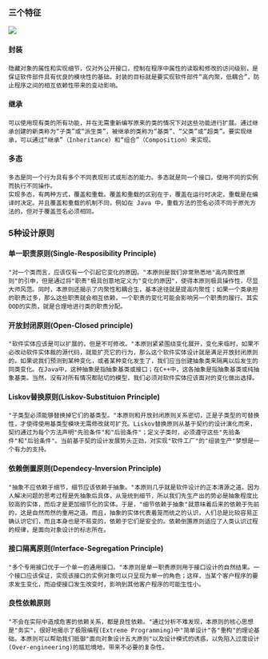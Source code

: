 ### 三个特征

![](http://www.cnitblog.com/images/cnitblog_com/lily/1972/o_OOBase.gif)

 

#### 封装

```
隐藏对象的属性和实现细节，仅对外公开接口，控制在程序中属性的读取和修改的访问级别，是保证软件部件具有优良的模块性的基础。封装的目标就是要实现软件部件“高内聚，低耦合”，防止程序之间的相互依赖性带来的变动影响。
```

#### 继承

```
可以使用现有类的所有功能，并在无需重新编写原来的类的情况下对这些功能进行扩展。通过继承创建的新类称为“子类”或“派生类”，被继承的类称为“基类”、“父类”或“超类”。要实现继承，可以通过“继承”（Inheritance）和“组合”（Composition）来实现。
```

#### 多态

```
多态是同一个行为具有多个不同表现形式或形态的能力。多态就是同一个接口，使用不同的实例而执行不同操作。
实现多态，有两种方式，覆盖和重载。覆盖和重载的区别在于，覆盖在运行时决定，重载是在编译时决定。并且覆盖和重载的机制不同，例如在 Java 中，重载方法的签名必须不同于原先方法的，但对于覆盖签名必须相同。
```

### 5种设计原则

#### 单一职责原则(Single-Resposibility Principle)

```
"对一个类而言，应该仅有一个引起它变化的原因。"本原则是我们非常熟悉地"高内聚性原则"的引申，但是通过将"职责"极具创意地定义为"变化的原因"，使得本原则极具操作性，尽显大师风范。同时，本原则还揭示了内聚性和耦合生，基本途径就是提高内聚性；如果一个类承担的职责过多，那么这些职责就会相互依赖，一个职责的变化可能会影响另一个职责的履行。其实OOD的实质，就是合理地进行类的职责分配。
```

#### 开放封闭原则(Open-Closed principle)

```
"软件实体应该是可以扩展的，但是不可修改。"本原则紧紧围绕变化展开，变化来临时，如果不必改动软件实体裁的源代码，就能扩充它的行为，那么这个软件实体设计就是满足开放封闭原则的。如果说我们预测到某种变化，或者某种变化发生了，我们应当创建抽象类来隔离以后发生的同类变化。在Java中，这种抽象是指抽象基类或接口；在C++中，这各抽象是指抽象基类或纯抽象基类。当然，没有对所有情况都贴切的模型，我们必须对软件实体应该面对的变化做出选择。
```

#### Liskov替换原则(Liskov-Substituion Principle)

```
"子类型必须能够替换掉它们的基类型。"本原则和开放封闭原则关系密切，正是子类型的可替换性，才使得使用基类型模块无需修改就可扩充。Liskov替换原则从基于契约的设计演化而来，契约通过为每个方法声明"先验条件"和"后验条件"；定义子类时，必须遵守这些"先验条件"和"后验条件"。当前基于契的设计发展势头正劲，对实现"软件工厂"的"组装生产"梦想是一个有力的支持。
```

#### 依赖倒置原则(Dependecy-Inversion Principle)

```
"抽象不应依赖于细节，细节应该依赖于抽象。"本原则几乎就是软件设计的正本清源之道。因为人解决问题的思考过程是先抽象后具体，从笼统到细节，所以我们先生产出的势必是抽象程度比较高的实体，而后才是更加细节化的实体。于是，"细节依赖于抽象"就意味着后来的依赖于先前的，这是自然而然的重用之道。而且，抽象的实体代表着笼而统之的认识，人们总是比较容易正确认识它们，而且本身也是不易变的，依赖于它们是安全的。依赖倒置原则适应了人类认识过程的规律，是面向对象设计的标志所在。
```

#### 接口隔离原则(Interface-Segregation Principle)

```
"多个专用接口优于一个单一的通用接口。"本原则是单一职责原则用于接口设计的自然结果。一个接口应该保证，实现该接口的实例对象可以只呈现为单一的角色；这样，当某个客户程序的要求发生变化，而迫使接口发生改变时，影响到其他客户程序的可能生性小。
```

#### 良性依赖原则

```
"不会在实际中造成危害的依赖关系，都是良性依赖。"通过分析不难发现，本原则的核心思想是"务实"，很好地揭示了极限编程(Extreme Programming)中"简单设计"各"重构"的理论基础。本原则可以帮助我们抵御"面向对象设计五大原则"以及设计模式的诱惑，以免陷入过度设计(Over-engineering)的尴尬境地，带来不必要的复杂性。
```